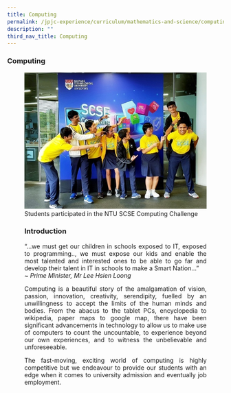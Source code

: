 ```yaml
---
title: Computing
permalink: /jpjc-experience/curriculum/mathematics-and-science/computing/
description: ""
third_nav_title: Computing
---
```

### **Computing**
<figure>
<img src="/images/comp1.jpg">
<figcaption>Students participated in the NTU SCSE Computing Challenge</figcaption>

<h3><strong>Introduction</strong></h3>
<div align=justify>
<p>
“…we must get our children in schools exposed to IT, exposed to programming.., we must expose our kids and enable the most talented and interested ones to be able to go far and develop their talent in IT in schools to make a Smart Nation…”<br>
	<i>~ Prime Minister, Mr Lee Hsien Loong</i></p>

<p>
Computing is a beautiful story of the amalgamation of vision, passion, innovation, creativity, serendipity, fuelled by an unwillingness to accept the limits of the human minds and bodies. From the abacus to the tablet PCs, encyclopedia to wikipedia, paper maps to google map, there have been significant advancements in technology to allow us to make use of computers to count the uncountable, to experience beyond our own experiences, and to witness the unbelievable and unforeseeable.</p>

<p>
The fast-moving, exciting world of computing is highly competitive but we endeavour to provide our students with an edge when it comes to university admission and eventually job employment.</p>